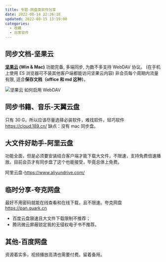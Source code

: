 ```yaml
---
title: 专题-网盘类软件分享
date: 2022-08-14 22:26:18
updated: 2022-08-15 13:19:00
categories:
  - 收藏
  - 日常软件
---
```


## 同步文档-坚果云

**[坚果云](https://www.jianguoyun.com/) (Win & Mac)**
功能完备, 多端同步, 为数不多支持 WebDAV 协议。 (在手机上使用 ES 浏览器可不装其他客户端都能访问坚果云内容)
非会员每个周期内流量有限, 适合**保存文档（office 和 md 这种）**。

![坚果云 如何启用 WebDAV](/images/收藏-我的软件/专题-网盘类软件分享/WebDAV%E5%90%AF%E7%94%A8.png)

## 同步书籍、音乐-天翼云盘

只有 30 G，所以应该尽量选择必装软件，难找软件，轻巧软件 <https://cloud.189.cn/>
缺点：没有 mac 同步盘。

<!-- more -->

## 大文件好助手-阿里云盘

功能全面，但是必须要安装结合客户端才能下载大文件，不限速，支持免费倍速播放。目前会员才有同步盘了这个也能接受，毕竟总体上免费。

阿里云盘-<https://www.aliyundrive.com/>

## 临时分享-夸克网盘

最好不用密码就能在线查看和在线下载，且不限速。夸克网盘 <https://pan.quark.cn>

* 百度云盘限速且大文件下载限制不推荐；
* 腾讯微云屏蔽锁定我的无侵权电子书不推荐。

## 其他-百度网盘

资源着实多，视频播放高清也需要付费。留着备用。
